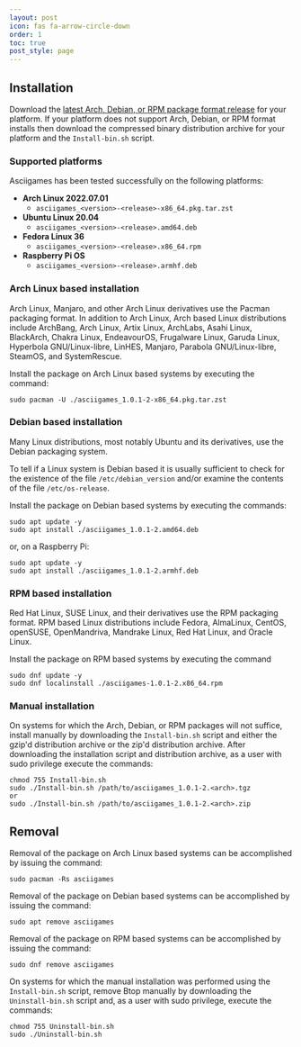 ```yaml
---
layout: post
icon: fas fa-arrow-circle-down
order: 1
toc: true
post_style: page
---
```


## Installation

Download the [latest Arch, Debian, or RPM package format release](https://github.com/doctorfree/asciigames/releases) for your platform. If your platform does not support Arch, Debian, or RPM format installs then download the compressed binary distribution archive for your platform and the `Install-bin.sh` script.

### Supported platforms

Asciigames has been tested successfully on the following platforms:

- **Arch Linux 2022.07.01**
  - `asciigames_<version>-<release>-x86_64.pkg.tar.zst`
- **Ubuntu Linux 20.04**
  - `asciigames_<version>-<release>.amd64.deb`
- **Fedora Linux 36**
  - `asciigames_<version>-<release>.x86_64.rpm`
- **Raspberry Pi OS**
  - `asciigames_<version>-<release>.armhf.deb`

### Arch Linux based installation

Arch Linux, Manjaro, and other Arch Linux derivatives use the Pacman packaging
format. In addition to Arch Linux, Arch based Linux distributions include
ArchBang, Arch Linux, Artix Linux, ArchLabs, Asahi Linux, BlackArch,
Chakra Linux, EndeavourOS, Frugalware Linux, Garuda Linux,
Hyperbola GNU/Linux-libre, LinHES, Manjaro, Parabola GNU/Linux-libre,
SteamOS, and SystemRescue.

Install the package on Arch Linux based systems by executing the command:

```shell
sudo pacman -U ./asciigames_1.0.1-2-x86_64.pkg.tar.zst
```

### Debian based installation

Many Linux distributions, most notably Ubuntu and its derivatives, use the
Debian packaging system.

To tell if a Linux system is Debian based it is usually sufficient to
check for the existence of the file `/etc/debian_version` and/or examine the
contents of the file `/etc/os-release`.

Install the package on Debian based systems by executing the commands:

```shell
sudo apt update -y
sudo apt install ./asciigames_1.0.1-2.amd64.deb
```

or, on a Raspberry Pi:

```shell
sudo apt update -y
sudo apt install ./asciigames_1.0.1-2.armhf.deb
```

### RPM based installation

Red Hat Linux, SUSE Linux, and their derivatives use the RPM packaging
format. RPM based Linux distributions include Fedora, AlmaLinux, CentOS,
openSUSE, OpenMandriva, Mandrake Linux, Red Hat Linux, and Oracle Linux.

Install the package on RPM based systems by executing the command

```shell
sudo dnf update -y
sudo dnf localinstall ./asciigames-1.0.1-2.x86_64.rpm
```

### Manual installation

On systems for which the Arch, Debian, or RPM packages will not suffice, install manually by downloading the `Install-bin.sh` script and either the gzip'd distribution archive or the zip'd distribution archive. After downloading the installation script and distribution archive, as a user with sudo privilege execute the commands:

```shell
chmod 755 Install-bin.sh
sudo ./Install-bin.sh /path/to/asciigames_1.0.1-2.<arch>.tgz
or
sudo ./Install-bin.sh /path/to/asciigames_1.0.1-2.<arch>.zip
```

## Removal

Removal of the package on Arch Linux based systems can be accomplished by issuing the command:

```shell
sudo pacman -Rs asciigames
```

Removal of the package on Debian based systems can be accomplished by issuing the command:

```shell
sudo apt remove asciigames
```

Removal of the package on RPM based systems can be accomplished by issuing the command:

```shell
sudo dnf remove asciigames
```

On systems for which the manual installation was performed using the `Install-bin.sh` script, remove Btop manually by downloading the `Uninstall-bin.sh` script and, as a user with sudo privilege, execute the commands:

```shell
chmod 755 Uninstall-bin.sh
sudo ./Uninstall-bin.sh
```
